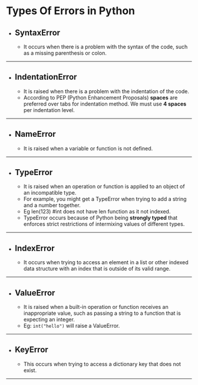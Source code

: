 # Types Of Errors in Python

* ## SyntaxError

  * It occurs when there is a problem with the syntax of the code, such as a missing parenthesis or colon.
  
---

* ## IndentationError

  * It is raised when there is a problem with the indentation of the code.
  * According to PEP (Python Enhancement Proposals) **spaces** are preferred over tabs for indentation method. We must use **4 spaces** per indentation level.

---

* ## NameError
  
  * It is raised when a variable or function is not defined.
  
---

* ## TypeError

  * It is raised when an operation or function is applied to an object of an incompatible type.
  * For example, you might get a TypeError when trying to add a string and a number together.
  * Eg len(123) #int does not have len function as it not indexed.
  * TypeError occurs because of Python being **strongly typed** that enforces strict restrictions of intermixing values of different types.

---

* ## IndexError

  * It occurs when trying to access an element in a list or other indexed data structure with an index that is outside of its valid range.

---

* ## ValueError

  * It is raised when a built-in operation or function receives an inappropriate value, such as passing a string to a function that is expecting an integer.
  * Eg: ```int("hello")``` will raise a ValueError.

---

* ## KeyError

  * This occurs when trying to access a dictionary key that does not exist.

---

